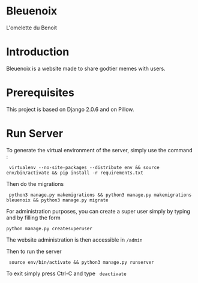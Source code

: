 # Bleuenoix
L'omelette du Benoit

# Introduction
Bleuenoix is a website made to share godtier memes with users.

# Prerequisites

This project is based on Django 2.0.6 and on Pillow.

# Run Server

To generate the virtual environment of the server, simply use the command :

```  virtualenv --no-site-packages --distribute env && source env/bin/activate && pip install -r requirements.txt ```

Then do the migrations

```  python3 manage.py makemigrations && python3 manage.py makemigrations bleuenoix && python3 manage.py migrate ```

For administration purposes, you can create a super user simply by typing and by filling the form

``` python manage.py createsuperuser ```

The website administration is then accessible in ``` /admin ```

Then to run the server

```  source env/bin/activate && python3 manage.py runserver ```

To exit simply press Ctrl-C and type ``` deactivate```